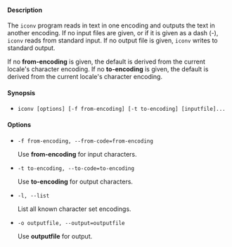 #### Description

The `iconv` program reads in text in one encoding and outputs the text in another encoding. If no input files are given, or if it is given as a dash (-), `iconv` reads from standard input. If no output file is given, `iconv` writes to standard output.

If no **from-encoding** is given, the default is derived from the current locale's character encoding. If no **to-encoding** is given, the default is derived from  the current locale's character encoding.

#### Synopsis

- `iconv [options] [-f from-encoding] [-t to-encoding] [inputfile]...`

#### Options

- `-f from-encoding, --from-code=from-encoding`

    Use **from-encoding** for input characters.

- `-t to-encoding, --to-code=to-encoding`

    Use **to-encoding** for output characters.

- `-l, --list`

    List all known character set encodings.

- `-o outputfile, --output=outputfile`

    Use **outputfile** for output.
